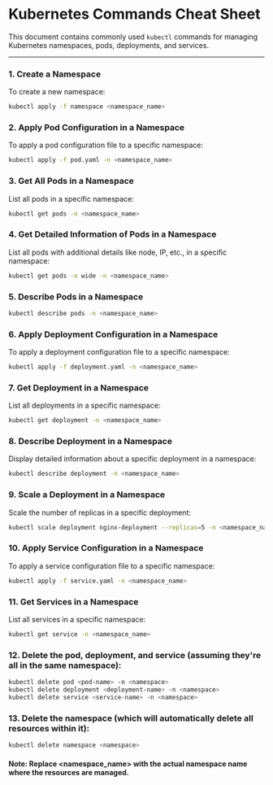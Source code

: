 # Kubernetes Commands Cheat Sheet

This document contains commonly used `kubectl` commands for managing Kubernetes namespaces, pods, deployments, and services.

---

### 1. Create a Namespace
To create a new namespace:
```bash
kubectl apply -f namespace <namespace_name>
```

### 2. Apply Pod Configuration in a Namespace
To apply a pod configuration file to a specific namespace:

```bash
kubectl apply -f pod.yaml -n <namespace_name>
```

### 3. Get All Pods in a Namespace
List all pods in a specific namespace:

```bash
kubectl get pods -n <namespace_name>
```

### 4. Get Detailed Information of Pods in a Namespace
List all pods with additional details like node, IP, etc., in a specific namespace:

```bash
kubectl get pods -o wide -n <namespace_name>
```

### 5. Describe Pods in a Namespace

```bash
kubectl describe pods -n <namespace_name>
```

### 6. Apply Deployment Configuration in a Namespace
To apply a deployment configuration file to a specific namespace:

```bash
kubectl apply -f deployment.yaml -n <namespace_name>
```

### 7. Get Deployment in a Namespace
List all deployments in a specific namespace:

```bash
kubectl get deployment -n <namespace_name>
```

### 8. Describe Deployment in a Namespace
Display detailed information about a specific deployment in a namespace:

```bash
kubectl describe deployment -n <namespace_name>
```
### 9. Scale a Deployment in a Namespace
Scale the number of replicas in a specific deployment:

```bash
kubectl scale deployment nginx-deployment --replicas=5 -n <namespace_name>
```

### 10. Apply Service Configuration in a Namespace
To apply a service configuration file to a specific namespace:

```bash
kubectl apply -f service.yaml -n <namespace_name>
```

### 11. Get Services in a Namespace
List all services in a specific namespace:

```bash
kubectl get service -n <namespace_name>
```
### 12. Delete the pod, deployment, and service (assuming they're all in the same namespace):
```bash
kubectl delete pod <pod-name> -n <namespace>
kubectl delete deployment <deployment-name> -n <namespace>
kubectl delete service <service-name> -n <namespace>
```

### 13. Delete the namespace (which will automatically delete all resources within it):
```bash
kubectl delete namespace <namespace>
```
#### Note: Replace <namespace_name> with the actual namespace name where the resources are managed.







